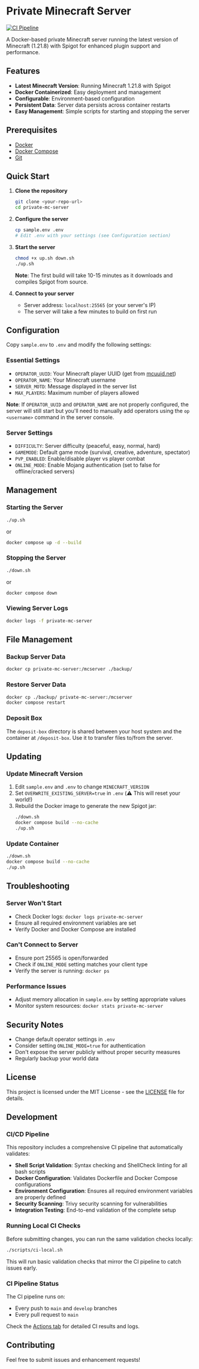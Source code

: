 # Private Minecraft Server

[![CI Pipeline](https://github.com/dmccoystephenson/private-mc-server/workflows/CI%20Pipeline/badge.svg?branch=main)](https://github.com/dmccoystephenson/private-mc-server/actions)

A Docker-based private Minecraft server running the latest version of Minecraft (1.21.8) with Spigot for enhanced plugin support and performance.

## Features

- **Latest Minecraft Version**: Running Minecraft 1.21.8 with Spigot
- **Docker Containerized**: Easy deployment and management
- **Configurable**: Environment-based configuration
- **Persistent Data**: Server data persists across container restarts
- **Easy Management**: Simple scripts for starting and stopping the server

## Prerequisites

- [Docker](https://docs.docker.com/get-docker/)
- [Docker Compose](https://docs.docker.com/compose/install/)
- [Git](https://git-scm.com/downloads)

## Quick Start

1. **Clone the repository**
   ```bash
   git clone <your-repo-url>
   cd private-mc-server
   ```

2. **Configure the server**
   ```bash
   cp sample.env .env
   # Edit .env with your settings (see Configuration section)
   ```

3. **Start the server**
   ```bash
   chmod +x up.sh down.sh
   ./up.sh
   ```
   
   **Note**: The first build will take 10-15 minutes as it downloads and compiles Spigot from source.

4. **Connect to your server**
   - Server address: `localhost:25565` (or your server's IP)
   - The server will take a few minutes to build on first run

## Configuration

Copy `sample.env` to `.env` and modify the following settings:

### Essential Settings
- `OPERATOR_UUID`: Your Minecraft player UUID (get from [mcuuid.net](https://mcuuid.net/))
- `OPERATOR_NAME`: Your Minecraft username
- `SERVER_MOTD`: Message displayed in the server list
- `MAX_PLAYERS`: Maximum number of players allowed

**Note**: If `OPERATOR_UUID` and `OPERATOR_NAME` are not properly configured, the server will still start but you'll need to manually add operators using the `op <username>` command in the server console.

### Server Settings
- `DIFFICULTY`: Server difficulty (peaceful, easy, normal, hard)
- `GAMEMODE`: Default game mode (survival, creative, adventure, spectator)
- `PVP_ENABLED`: Enable/disable player vs player combat
- `ONLINE_MODE`: Enable Mojang authentication (set to false for offline/cracked servers)

## Management

### Starting the Server
```bash
./up.sh
```
or
```bash
docker compose up -d --build
```

### Stopping the Server
```bash
./down.sh
```
or
```bash
docker compose down
```

### Viewing Server Logs
```bash
docker logs -f private-mc-server
```

## File Management

### Backup Server Data
```bash
docker cp private-mc-server:/mcserver ./backup/
```

### Restore Server Data
```bash
docker cp ./backup/ private-mc-server:/mcserver
docker compose restart
```

### Deposit Box
The `deposit-box` directory is shared between your host system and the container at `/deposit-box`. Use it to transfer files to/from the server.

## Updating

### Update Minecraft Version
1. Edit `sample.env` and `.env` to change `MINECRAFT_VERSION`
2. Set `OVERWRITE_EXISTING_SERVER=true` in `.env` (⚠️ This will reset your world!)
3. Rebuild the Docker image to generate the new Spigot jar:
   ```bash
   ./down.sh
   docker compose build --no-cache
   ./up.sh

### Update Container
```bash
./down.sh
docker compose build --no-cache
./up.sh
```

## Troubleshooting

### Server Won't Start
- Check Docker logs: `docker logs private-mc-server`
- Ensure all required environment variables are set
- Verify Docker and Docker Compose are installed

### Can't Connect to Server
- Ensure port 25565 is open/forwarded
- Check if `ONLINE_MODE` setting matches your client type
- Verify the server is running: `docker ps`

### Performance Issues
- Adjust memory allocation in `sample.env` by setting appropriate values
- Monitor system resources: `docker stats private-mc-server`

## Security Notes

- Change default operator settings in `.env`
- Consider setting `ONLINE_MODE=true` for authentication
- Don't expose the server publicly without proper security measures
- Regularly backup your world data

## License

This project is licensed under the MIT License - see the [LICENSE](LICENSE) file for details.

## Development

### CI/CD Pipeline

This repository includes a comprehensive CI pipeline that automatically validates:

- **Shell Script Validation**: Syntax checking and ShellCheck linting for all bash scripts
- **Docker Configuration**: Validates Dockerfile and Docker Compose configurations
- **Environment Configuration**: Ensures all required environment variables are properly defined
- **Security Scanning**: Trivy security scanning for vulnerabilities
- **Integration Testing**: End-to-end validation of the complete setup

### Running Local CI Checks

Before submitting changes, you can run the same validation checks locally:

```bash
./scripts/ci-local.sh
```

This will run basic validation checks that mirror the CI pipeline to catch issues early.

### CI Pipeline Status

The CI pipeline runs on:
- Every push to `main` and `develop` branches
- Every pull request to `main`

Check the [Actions tab](https://github.com/dmccoystephenson/private-mc-server/actions) for detailed CI results and logs.

## Contributing

Feel free to submit issues and enhancement requests!